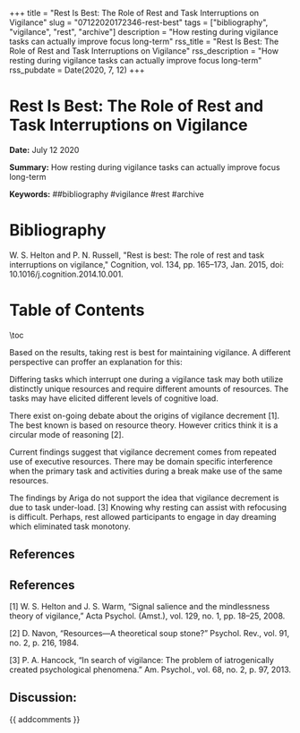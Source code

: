 +++
title = "Rest Is Best: The Role of Rest and Task Interruptions on Vigilance"
slug = "07122020172346-rest-best"
tags = ["bibliography", "vigilance", "rest", "archive"]
description = "How resting during vigilance tasks can actually improve focus long-term"
rss_title = "Rest Is Best: The Role of Rest and Task Interruptions on Vigilance"
rss_description = "How resting during vigilance tasks can actually improve focus long-term"
rss_pubdate = Date(2020, 7, 12)
+++



Rest Is Best: The Role of Rest and Task Interruptions on Vigilance
=========

**Date:** July 12 2020

**Summary:** How resting during vigilance tasks can actually improve focus long-term

**Keywords:** ##bibliography #vigilance #rest  #archive

Bibliography
==========

W. S. Helton and P. N. Russell, "Rest is best: The role of rest and task interruptions on vigilance," Cognition, vol. 134, pp. 165–173, Jan. 2015, doi: 10.1016/j.cognition.2014.10.001.

Table of Contents
=========

\toc

Based on the results, taking rest is best for maintaining vigilance. A different perspective can proffer an explanation for this: 

Differing tasks which interrupt one during a vigilance task may both utilize distinctly unique resources and require different amounts of resources. The tasks may have elicited different levels of cognitive load.

There exist on-going debate about the origins of vigilance decrement [1]. The best known is based on resource theory. However critics think it is a circular mode of reasoning [2].

Current findings suggest that vigilance decrement comes from repeated use of executive resources. There may be domain specific interference when the primary task and activities during a break make use of the same resources.

The findings by Ariga do not support the idea that vigilance decrement is due to task under-load. [3] Knowing why resting can assist with refocusing is difficult. Perhaps, rest allowed participants to engage in day dreaming which eliminated task monotony. 

## References

## References

[1] W. S. Helton and J. S. Warm, “Signal salience and the mindlessness theory of vigilance,” Acta Psychol. (Amst.), vol. 129, no. 1, pp. 18–25, 2008.

[2] D. Navon, “Resources—A theoretical soup stone?” Psychol. Rev., vol. 91, no. 2, p. 216, 1984.

[3] P. A. Hancock, “In search of vigilance: The problem of iatrogenically created psychological phenomena.” Am. Psychol., vol. 68, no. 2, p. 97, 2013.
## Discussion: 

{{ addcomments }}

